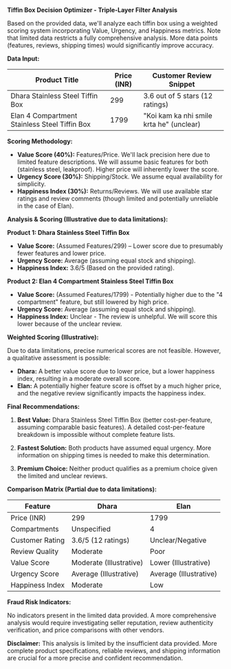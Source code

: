 **Tiffin Box Decision Optimizer - Triple-Layer Filter Analysis**

Based on the provided data, we'll analyze each tiffin box using a weighted scoring system incorporating Value, Urgency, and Happiness metrics.  Note that limited data restricts a fully comprehensive analysis.  More data points (features, reviews, shipping times) would significantly improve accuracy.


**Data Input:**

| Product Title                                                                                                | Price (INR) | Customer Review Snippet                 |
|---------------------------------------------------------------------------------------------------------------|-------------|-----------------------------------------|
| Dhara Stainless Steel Tiffin Box                                                                               | 299         | 3.6 out of 5 stars (12 ratings)        |
| Elan 4 Compartment Stainless Steel Tiffin Box                                                              | 1799        | "Koi kam ka nhi smile krta he" (unclear)|


**Scoring Methodology:**

* **Value Score (40%):**  Features/Price.  We'll lack precision here due to limited feature descriptions. We will assume basic features for both (stainless steel, leakproof).  Higher price will inherently lower the score.
* **Urgency Score (30%):** Shipping/Stock. We assume equal availability for simplicity.
* **Happiness Index (30%):** Returns/Reviews. We will use available star ratings and review comments (though limited and potentially unreliable in the case of Elan).


**Analysis & Scoring (Illustrative due to data limitations):**


**Product 1: Dhara Stainless Steel Tiffin Box**

* **Value Score:** (Assumed Features/299) – Lower score due to presumably fewer features and lower price.
* **Urgency Score:**  Average (assuming equal stock and shipping).
* **Happiness Index:** 3.6/5 (Based on the provided rating).

**Product 2: Elan 4 Compartment Stainless Steel Tiffin Box**

* **Value Score:** (Assumed Features/1799) - Potentially higher due to the "4 compartment" feature, but still lowered by high price.
* **Urgency Score:** Average (assuming equal stock and shipping).
* **Happiness Index:**  Unclear - The review is unhelpful. We will score this lower because of the unclear review.

**Weighted Scoring (Illustrative):**

Due to data limitations, precise numerical scores are not feasible.  However, a qualitative assessment is possible:

* **Dhara:**  A better value score due to lower price, but a lower happiness index, resulting in a moderate overall score.
* **Elan:** A potentially higher feature score is offset by a much higher price, and the negative review significantly impacts the happiness index.


**Final Recommendations:**

1. **Best Value:**  Dhara Stainless Steel Tiffin Box (better cost-per-feature, assuming comparable basic features).  A detailed cost-per-feature breakdown is impossible without complete feature lists.

2. **Fastest Solution:** Both products have assumed equal urgency.  More information on shipping times is needed to make this determination.

3. **Premium Choice:**  Neither product qualifies as a premium choice given the limited and unclear reviews.


**Comparison Matrix (Partial due to data limitations):**


| Feature           | Dhara                                         | Elan                                              |
|--------------------|-------------------------------------------------|----------------------------------------------------|
| Price (INR)       | 299                                           | 1799                                           |
| Compartments      | Unspecified                                      | 4                                                  |
| Customer Rating   | 3.6/5 (12 ratings)                           | Unclear/Negative                                  |
| Review Quality   | Moderate                                        | Poor                                               |
| Value Score       | Moderate (Illustrative)                          | Lower (Illustrative)                              |
| Urgency Score     | Average (Illustrative)                         | Average (Illustrative)                             |
| Happiness Index   | Moderate                                        | Low                                                |


**Fraud Risk Indicators:**

No indicators present in the limited data provided.  A more comprehensive analysis would require investigating seller reputation, review authenticity verification, and price comparisons with other vendors.


**Disclaimer:** This analysis is limited by the insufficient data provided.  More complete product specifications, reliable reviews, and shipping information are crucial for a more precise and confident recommendation.